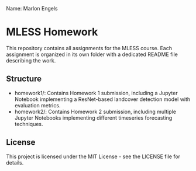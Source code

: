 Name: Marlon Engels

# MLESS Homework

This repository contains all assignments for the MLESS course. Each assignment is organized in its own folder with a dedicated README file describing the work.

## Structure

- homework1/: Contains Homework 1 submission, including a Jupyter Notebook implementing a ResNet-based landcover detection model with evaluation metrics.
- homework2/: Contains Homework 2 submission, including multiple Jupyter Notebooks implementing different timeseries forecasting techniques.

## License

This project is licensed under the MIT License - see the LICENSE file for details.
